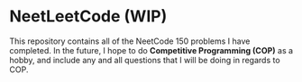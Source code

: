 # NeetLeetCode (WIP)
This repository contains all of the NeetCode 150 problems I have completed. In the future, I hope to do **Competitive Programming (COP)** as a hobby, and include any and all questions that I will be doing in regards to COP.
